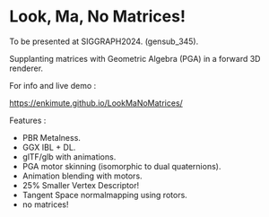 # Look, Ma, No Matrices!

To be presented at SIGGRAPH2024. (gensub_345).

Supplanting matrices with Geometric Algebra (PGA) in a forward 3D renderer.

For info and live demo :

https://enkimute.github.io/LookMaNoMatrices/

Features :

* PBR Metalness.
* GGX IBL + DL.
* glTF/glb with animations.
* PGA motor skinning (isomorphic to dual quaternions).
* Animation blending with motors.
* 25% Smaller Vertex Descriptor!
* Tangent Space normalmapping using rotors.
* no matrices!
